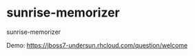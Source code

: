 sunrise-memorizer
=================

sunrise-memorizer

Demo: https://jboss7-undersun.rhcloud.com/question/welcome
